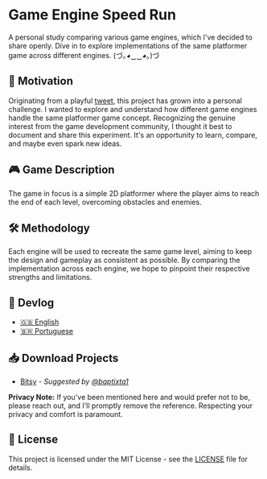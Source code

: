 # Game Engine Speed Run

A personal study comparing various game engines, which I've decided to share openly. Dive in to explore implementations of the same platformer game across different engines. (づ｡◕‿‿◕｡)づ

## 📌 Motivation

Originating from a playful [tweet](https://twitter.com/isahermanx/status/1701958922767102227), this project has grown into a personal challenge. I wanted to explore and understand how different game engines handle the same platformer game concept. Recognizing the genuine interest from the game development community, I thought it best to document and share this experiment. It's an opportunity to learn, compare, and maybe even spark new ideas.


## 🎮 Game Description

The game in focus is a simple 2D platformer where the player aims to reach the end of each level, overcoming obstacles and enemies.

## 🛠️ Methodology

Each engine will be used to recreate the same game level, aiming to keep the design and gameplay as consistent as possible. By comparing the implementation across each engine, we hope to pinpoint their respective strengths and limitations.

## 📝 Devlog

- [🇬🇧 English](#)
- [🇧🇷 Portuguese](#)

## 📥 Download Projects

- [Bitsy](./Unreal) - *Suggested by [@baptixta1](https://twitter.com/baptixta1)*

**Privacy Note:** If you've been mentioned here and would prefer not to be, please reach out, and I'll promptly remove the reference. Respecting your privacy and comfort is paramount.

## 📝 License

This project is licensed under the MIT License - see the [LICENSE](LICENSE) file for details.
